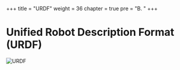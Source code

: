 +++
title = "URDF"
weight = 36
chapter = true
pre = "B. "
+++

# Unified Robot Description Format (URDF)

![URDF](/slides/urdf.png)
